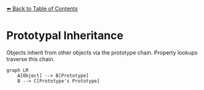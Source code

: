 [⬅️ Back to Table of Contents](README.md)
 
# Prototypal Inheritance

Objects inherit from other objects via the prototype chain. Property lookups traverse this chain.

```mermaid
graph LR
    A[Object] --> B[Prototype]
    B --> C[Prototype's Prototype]
```
